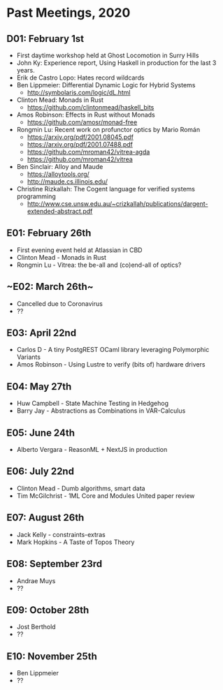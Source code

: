 
# Past Meetings, 2020

## D01: February 1st
* First daytime workshop held at Ghost Locomotion in Surry Hills
* John Ky: Experience report, Using Haskell in production for the last 3 years.
* Erik de Castro Lopo: Hates record wildcards
* Ben Lippmeier: Differential Dynamic Logic for Hybrid Systems
  * http://symbolaris.com/logic/dL.html
* Clinton Mead: Monads in Rust
  * https://github.com/clintonmead/haskell_bits
* Amos Robinson: Effects in Rust without Monads
  * https://github.com/amosr/monad-free
* Rongmin Lu: Recent work on profunctor optics by Mario Román
  * https://arxiv.org/pdf/2001.08045.pdf
  * https://arxiv.org/pdf/2001.07488.pdf
  * https://github.com/mroman42/vitrea-agda
  * https://github.com/mroman42/vitrea
* Ben Sinclair: Alloy and Maude
  * https://alloytools.org/
  * http://maude.cs.illinois.edu/
* Christine Rizkallah: The Cogent language for verified systems programming
  * http://www.cse.unsw.edu.au/~crizkallah/publications/dargent-extended-abstract.pdf

## E01: February 26th
* First evening event held at Atlassian in CBD
* Clinton Mead - Monads in Rust
* Rongmin Lu - Vitrea: the be-all and (co)end-all of optics?

## ~E02: March 26th~
* Cancelled due to Coronavirus
* ??

## E03: April 22nd
* Carlos D - A tiny PostgREST OCaml library leveraging Polymorphic Variants
* Amos Robinson - Using Lustre to verify (bits of) hardware drivers

## E04: May 27th
* Huw Campbell - State Machine Testing in Hedgehog
* Barry Jay - Abstractions as Combinations in VAR-Calculus

## E05: June 24th
* Alberto Vergara - ReasonML + NextJS in production

## E06: July 22nd
* Clinton Mead - Dumb algorithms, smart data
* Tim McGilchrist - 1ML Core and Modules United paper review

## E07: August 26th
* Jack Kelly - constraints-extras
* Mark Hopkins - A Taste of Topos Theory

## E08: September 23rd
* Andrae Muys
* ??

## E09: October 28th
* Jost Berthold
* ??

## E10: November 25th
* Ben Lippmeier
* ??
